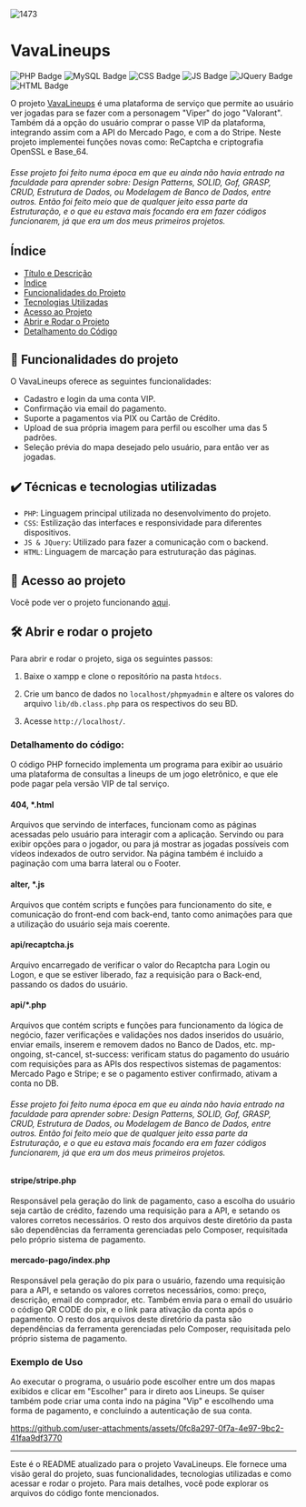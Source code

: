 
![1473](https://github.com/user-attachments/assets/67ebb1b5-c35d-4fa8-b639-d4bd7b7c1e1a)

# VavaLineups
![PHP Badge](https://img.shields.io/badge/PHP-6c69f5?style=for-the-badge&logo=PHP&logoColor=white) ![MySQL Badge](https://img.shields.io/badge/MySQL-507ca4?style=for-the-badge&logo=MySQL&logoColor=white) ![CSS Badge](https://img.shields.io/badge/Css-0095ff?style=for-the-badge&logo=CSS3&logoColor=white) ![JS Badge](https://img.shields.io/badge/Javascript-fff200?style=for-the-badge&logo=Javascript&logoColor=black) ![JQuery Badge](https://img.shields.io/badge/JQuery-1f48b8?style=for-the-badge&logo=JQuery&logoColor=black) ![HTML Badge](https://img.shields.io/badge/HTML-ff6600?style=for-the-badge&logo=HTML5&logoColor=black)

O projeto [VavaLineups](https://heitordutra.infinityfreeapp.com/vavalineups/) é uma plataforma de serviço que permite ao usuário ver jogadas para se fazer com a personagem "Viper" do jogo "Valorant". Também dá a opção do usuário comprar o passe VIP da plataforma, integrando assim com a API do Mercado Pago, e com a do Stripe. Neste projeto implementei funções novas como: ReCaptcha e criptografia OpenSSL e Base_64.

###### Esse projeto foi feito numa época em que eu ainda não havia entrado na faculdade para aprender sobre: Design Patterns, SOLID, Gof, GRASP, CRUD, Estrutura de Dados, ou Modelagem de Banco de Dados, entre outros. Então foi feito meio que de qualquer jeito essa parte da Estruturação, e o que eu estava mais focando era em fazer códigos funcionarem, já que era um dos meus primeiros projetos.

## Índice 

* [Título e Descrição](#pesquisa-fipe)
* [Índice](#índice)
* [Funcionalidades do Projeto](#-funcionalidades-do-projeto)
* [Tecnologias Utilizadas](#%EF%B8%8F-técnicas-e-tecnologias-utilizadas)
* [Acesso ao Projeto](#-acesso-ao-projeto)
* [Abrir e Rodar o Projeto](#%EF%B8%8F-abrir-e-rodar-o-projeto)
* [Detalhamento do Código](#-detalhamento-do-código)

## 🔨 Funcionalidades do projeto

O VavaLineups oferece as seguintes funcionalidades:

- Cadastro e login da uma conta VIP.
- Confirmação via email do pagamento.
- Suporte a pagamentos via PIX ou Cartão de Crédito.
- Upload de sua própria imagem para perfil ou escolher uma das 5 padrões.
- Seleção prévia do mapa desejado pelo usuário, para então ver as jogadas.

## ✔️ Técnicas e tecnologias utilizadas

- `PHP`: Linguagem principal utilizada no desenvolvimento do projeto.
- `CSS`: Estilização das interfaces e responsividade para diferentes dispositivos.
- `JS & JQuery`: Utilizado para fazer a comunicação com o backend.
- `HTML`: Linguagem de marcação para estruturação das páginas.

## 📁 Acesso ao projeto

Você pode ver o projeto funcionando [aqui](https://heitordutra.infinityfreeapp.com/vavalineups/).

## 🛠️ Abrir e rodar o projeto

Para abrir e rodar o projeto, siga os seguintes passos:

1. Baixe o xampp e clone o repositório na pasta `htdocs`.

2. Crie um banco de dados no `localhost/phpmyadmin` e altere os valores do arquivo `lib/db.class.php` para os respectivos do seu BD.

3. Acesse `http://localhost/`.

### Detalhamento do código:

O código PHP fornecido implementa um programa para exibir ao usuário uma plataforma de consultas a lineups de um jogo eletrônico, e que ele pode pagar pela versão VIP de tal serviço.

#### 404, *.html
Arquivos que servindo de interfaces, funcionam como as páginas acessadas pelo usuário para interagir com a aplicação. Servindo ou para exibir opções para o jogador, ou para já mostrar as jogadas possíveis com vídeos indexados de outro servidor. Na página também é incluido a paginação com uma barra lateral ou o Footer.

#### alter, *.js
Arquivos que contém scripts e funções para funcionamento do site, e comunicação do front-end com back-end, tanto como animações para que a utilização do usuário seja mais coerente.

#### api/recaptcha.js
Arquivo encarregado de verificar o valor do Recaptcha para Login ou Logon, e que se estiver liberado, faz a requisição para o Back-end, passando os dados do usuário.

#### api/*.php
Arquivos que contém scripts e funções para funcionamento da lógica de negócio, fazer verificações e validações nos dados inseridos do usuário, enviar emails, inserem e removem dados no Banco de Dados, etc.
mp-ongoing, st-cancel, st-success: verificam status do pagamento do usuário com requisições para as APIs dos respectivos sistemas de pagamentos: Mercado Pago e Stripe; e se o pagamento estiver confirmado, ativam a conta no DB.

###### Esse projeto foi feito numa época em que eu ainda não havia entrado na faculdade para aprender sobre: Design Patterns, SOLID, Gof, GRASP, CRUD, Estrutura de Dados, ou Modelagem de Banco de Dados, entre outros. Então foi feito meio que de qualquer jeito essa parte da Estruturação, e o que eu estava mais focando era em fazer códigos funcionarem, já que era um dos meus primeiros projetos.

#### stripe/stripe.php
Responsável pela geração do link de pagamento, caso a escolha do usuário seja cartão de crédito, fazendo uma requisição para a API, e setando os valores corretos necessários.
O resto dos arquivos deste diretório da pasta são dependências da ferramenta gerenciadas pelo Composer, requisitada pelo próprio sistema de pagamento.

#### mercado-pago/index.php
Responsável pela geração do pix para o usuário, fazendo uma requisição para a API, e setando os valores corretos necessários, como: preço, descrição, email do comprador, etc. Também envia para o email do usuário o código QR CODE do pix, e o link para ativação da conta após o pagamento.
O resto dos arquivos deste diretório da pasta são dependências da ferramenta gerenciadas pelo Composer, requisitada pelo próprio sistema de pagamento.


### Exemplo de Uso
Ao executar o programa, o usuário pode escolher entre um dos mapas exibidos e clicar em "Escolher" para ir direto aos Lineups. Se quiser também pode criar uma conta indo na página "Vip" e escolhendo uma forma de pagamento, e concluindo a autenticação de sua conta.


https://github.com/user-attachments/assets/0fc8a297-0f7a-4e97-9bc2-41faa9df3770


---

Este é o README atualizado para o projeto VavaLineups. Ele fornece uma visão geral do projeto, suas funcionalidades, tecnologias utilizadas e como acessar e rodar o projeto. Para mais detalhes, você pode explorar os arquivos do código fonte mencionados.
